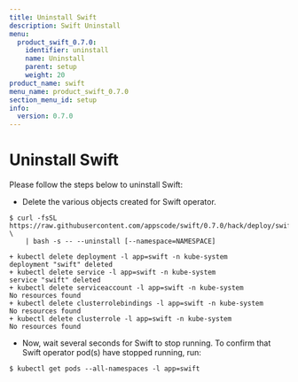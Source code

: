 ```yaml
---
title: Uninstall Swift
description: Swift Uninstall
menu:
  product_swift_0.7.0:
    identifier: uninstall
    name: Uninstall
    parent: setup
    weight: 20
product_name: swift
menu_name: product_swift_0.7.0
section_menu_id: setup
info:
  version: 0.7.0
---
```


# Uninstall Swift
Please follow the steps below to uninstall Swift:

- Delete the various objects created for Swift operator.

```console
$ curl -fsSL https://raw.githubusercontent.com/appscode/swift/0.7.0/hack/deploy/swift.sh \
    | bash -s -- --uninstall [--namespace=NAMESPACE]

+ kubectl delete deployment -l app=swift -n kube-system
deployment "swift" deleted
+ kubectl delete service -l app=swift -n kube-system
service "swift" deleted
+ kubectl delete serviceaccount -l app=swift -n kube-system
No resources found
+ kubectl delete clusterrolebindings -l app=swift -n kube-system
No resources found
+ kubectl delete clusterrole -l app=swift -n kube-system
No resources found
```

- Now, wait several seconds for Swift to stop running. To confirm that Swift operator pod(s) have stopped running, run:

```console
$ kubectl get pods --all-namespaces -l app=swift
```
